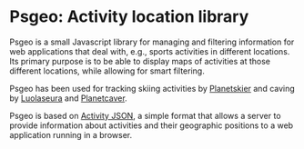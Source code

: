 # Psgeo: Activity location library

Psgeo is a small Javascript library for managing and filtering
information for web applications that deal with, e.g., sports
activities in different locations. Its primary purpose is to be able
to display maps of activities at those different locations, while
allowing for smart filtering.

Psgeo has been used for tracking skiing activities by
[Planetskier](https://planetskier.net) and caving by
[Luolaseura](https://luolaseura.fi) and [Planetcaver](https://planetcaver.net).

Psgeo is based on
[Activity JSON](https://github.com/jariarkko/psgeo/blob/master/doc/activity-json.txt),
a simple format that allows a server to provide information about
activities and their geographic positions to a web application running
in a browser.
